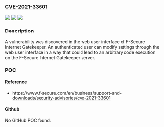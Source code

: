 ### [CVE-2021-33601](https://cve.mitre.org/cgi-bin/cvename.cgi?name=CVE-2021-33601)
![](https://img.shields.io/static/v1?label=Product&message=F-Secure%20Internet%20Gatekeeper&color=blue)
![](https://img.shields.io/static/v1?label=Version&message=5%20Series%3D%20All%20Version%20%20&color=brighgreen)
![](https://img.shields.io/static/v1?label=Vulnerability&message=Arbitrary%20Code%20Execution%20in%20Web%20Interface%20of%20F-Secure%20Internet%20Gatekeeper&color=brighgreen)

### Description

A vulnerability was discovered in the web user interface of F-Secure Internet Gatekeeper. An authenticated user can modify settings through the web user interface in a way that could lead to an arbitrary code execution on the F-Secure Internet Gatekeeper server.

### POC

#### Reference
- https://www.f-secure.com/en/business/support-and-downloads/security-advisories/cve-2021-33601

#### Github
No GitHub POC found.

